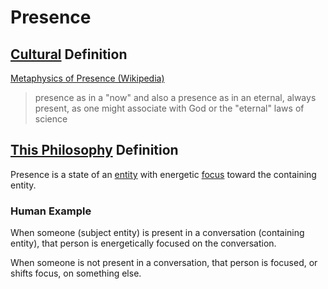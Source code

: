 # Presence

## [Cultural](./culture.md) Definition

<a href="http://en.wikipedia.org/wiki/Metaphysics_of_presence" target="_blank">Metaphysics of Presence (Wikipedia)</a>

> presence as in a "now" and also a presence as in an eternal, always present, as one might associate with God or the "eternal" laws of science

## [This Philosophy](./this-philosophy.md) Definition

Presence is a state of an [entity](./entity.md) with energetic [focus](./focus.md) toward the containing entity.

### Human Example

When someone (subject entity) is present in a conversation (containing entity), that person is energetically focused on the conversation.

When someone is not present in a conversation, that person is focused, or shifts focus, on something else.
